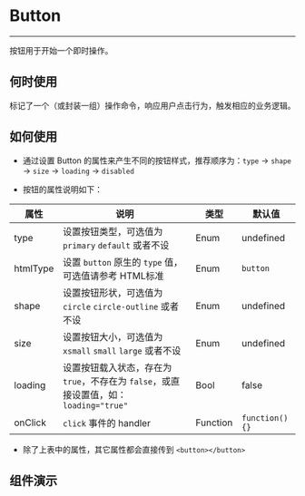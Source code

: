 # Button

---

按钮用于开始一个即时操作。

## 何时使用

标记了一个（或封装一组）操作命令，响应用户点击行为，触发相应的业务逻辑。

## 如何使用

- 通过设置 Button 的属性来产生不同的按钮样式，推荐顺序为：`type` -> `shape` -> `size` -> `loading` -> `disabled`

- 按钮的属性说明如下：

|属性 | 说明 | 类型 | 默认值
|-----|-----|-----|------
| type | 设置按钮类型，可选值为 `primary` `default` 或者不设 | Enum | undefined
| htmlType | 设置 `button` 原生的 `type` 值，可选值请参考 HTML标准 | Enum | `button`
| shape | 设置按钮形状，可选值为 `circle` `circle-outline` 或者不设 | Enum | undefined
| size | 设置按钮大小，可选值为 `xsmall` `small` `large` 或者不设 | Enum | undefined
| loading | 设置按钮载入状态，存在为 `true`，不存在为 `false`，或直接设置值，如：`loading="true"` | Bool | false
| onClick | `click` 事件的 handler | Function | `function() {}`

- 除了上表中的属性，其它属性都会直接传到 `<button></button>`

## 组件演示
